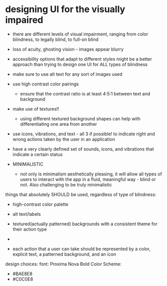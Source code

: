 # designing UI for the visually impaired
- there are different levels of visual impairment, ranging from color blindness, to legally blind, to full-on blind
- loss of acuity, ghosting vision - images appear blurry

- accessibility options that adapt to different styles might be a better approach than trying to design one UI for ALL types of blindness
- make sure to use alt text for any sort of images used
- use high contrast color pairings
    - ensure that the contrast ratio is at least 4:5:1 between text and background
- make use of textures!!
    - using different textured background shapes can help with differentiating one area from another

- use icons, vibrations, and text - all 3 if possible! to indicate right and wrong actions taken by the user in an application
- have a very clearly defined set of sounds, icons, and vibrations that indicate a certain status

- MINIMALISTIC
    - not only is minimalism aesthetically pleasing, it will allow all types of users to interact with the app in a fluid, meaningful way - blind or not. Also challenging to be truly minimalistic



things that absolutely SHOULD be used, regardless of type of blindness:
- high-contrast color palette
- alt text/labels
- textured(actually patterned) backgrounds with a consistent theme for their action type
- 

- each action that a user can take should be represented by a color, explicit text, a patterned background, and an icon

design choices:
font: Proxima Nova Bold
Color Scheme:
- #BAE8E8
- #C0C0E8

